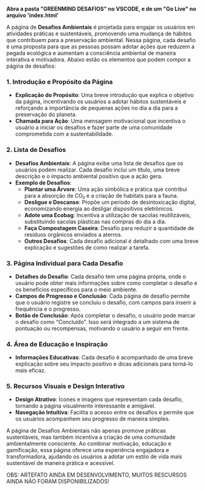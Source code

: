 **Abra a pasta "GREENMIND DESAFIOS" no VSCODE, e de um "Go Live" no arquivo 'index.html'**


A página de **Desafios Ambientais** é projetada para engajar os usuários em atividades práticas e sustentáveis, promovendo uma mudança de hábitos que contribuem para a preservação ambiental. 
Nessa página, cada desafio é uma proposta para que as pessoas possam adotar ações que reduzem a pegada ecológica e aumentam a consciência ambiental de maneira interativa e motivadora. 
Abaixo estão os elementos que podem compor a página de desafios:

### 1. **Introdução e Propósito da Página**
   - **Explicação do Propósito**: Uma breve introdução que explica o objetivo da página, incentivando os usuários a adotar hábitos sustentáveis e reforçando a importância de pequenas ações no dia a dia para a preservação do planeta.
   - **Chamada para Ação**: Uma mensagem motivacional que incentiva o usuário a iniciar os desafios e fazer parte de uma comunidade comprometida com a sustentabilidade.

### 2. **Lista de Desafios**
   - **Desafios Ambientais**: A página exibe uma lista de desafios que os usuários podem realizar. Cada desafio inclui um título, uma breve descrição e o impacto ambiental positivo que a ação gera.
   - **Exemplo de Desafios**:
     - **Plantar uma Árvore**: Uma ação simbólica e prática que contribui para a absorção de CO₂ e a criação de habitats para a fauna.
     - **Desligue e Descanse**: Propõe um período de desintoxicação digital, economizando energia ao desligar dispositivos eletrônicos.
     - **Adote uma Ecobag**: Incentiva a utilização de sacolas reutilizáveis, substituindo sacolas plásticas nas compras do dia a dia.
     - **Faça Compostagem Caseira**: Desafio para reduzir a quantidade de resíduos orgânicos enviados a aterros.
     - **Outros Desafios**: Cada desafio adicional é detalhado com uma breve explicação e sugestões de como realizar a tarefa.

### 3. **Página Individual para Cada Desafio**
   - **Detalhes do Desafio**: Cada desafio tem uma página própria, onde o usuário pode obter mais informações sobre como completar o desafio e os benefícios específicos para o meio ambiente.
   - **Campos de Progresso e Conclusão**: Cada página de desafio permite que o usuário registre se concluiu o desafio, com campos para inserir a frequência e o progresso.
   - **Botão de Conclusão**: Após completar o desafio, o usuário pode marcar o desafio como “Concluído”. Isso será integrado a um sistema de pontuação ou recompensas, motivando o usuário a seguir em frente.

### 4. **Área de Educação e Inspiração**
   - **Informações Educativas**: Cada desafio é acompanhado de uma breve explicação sobre seu impacto positivo e dicas adicionais para torná-lo mais eficaz.

### 5. **Recursos Visuais e Design Interativo**
   - **Design Atrativo**: Ícones e imagens que representam cada desafio, tornando a página visualmente interessante e amigável.
   - **Navegação Intuitiva**: Facilita o acesso entre os desafios e permite que os usuários acompanhem seu progresso de maneira simples.

A página de Desafios Ambientais não apenas promove práticas sustentáveis, mas também incentiva a criação de uma comunidade ambientalmente consciente. 
Ao combinar motivação, educação e gamificação, essa página oferece uma experiência engajadora e transformadora, ajudando os usuários a adotar um estilo de vida mais sustentável de maneira prática e acessível.

OBS: ARTEFATO AINDA EM DESENVOLVIMENTO, MUITOS RESCURSOS AINDA NÃO FORAM DISPONIBILIZADOS!
